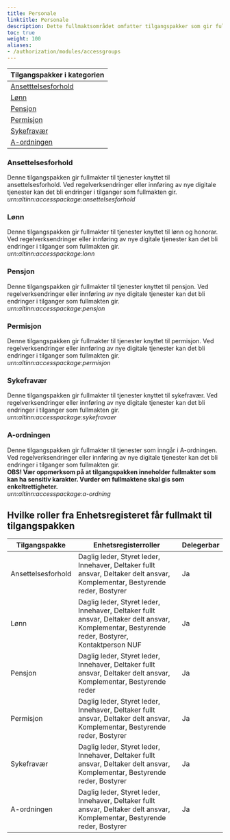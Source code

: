 ```yaml
---
title: Personale
linktitle: Personale
description: Dette fullmaktsområdet omfatter tilgangspakker som gir fullmakter til tjenester og ressurser knyttet til personaladministrasjon og ansettelsesforhold. Ved regelverksendringer eller innføring av nye digitale tjenester kan det bli endringer i tilganger som fullmaktene gir.
toc: true
weight: 100
aliases:
- /authorization/modules/accessgroups
---
```


| **Tilgangspakker i kategorien**|
|---|
|[Ansetttelsesforhold](https://docs.altinn.studio/authorization/what-do-you-get/accessgroups/accessgroups/personale/#ansettelsesforhold)|
|[Lønn](https://docs.altinn.studio/authorization/what-do-you-get/accessgroups/accessgroups/personale/#lønn)|
|[Pensjon](https://docs.altinn.studio/authorization/what-do-you-get/accessgroups/accessgroups/personale/#pensjon)|
|[Permisjon](https://docs.altinn.studio/authorization/what-do-you-get/accessgroups/accessgroups/personale/#permisjon)|
|[Sykefravær](https://docs.altinn.studio/authorization/what-do-you-get/accessgroups/accessgroups/personale/#sykefravær)|
|[A-ordningen](https://docs.altinn.studio/authorization/what-do-you-get/accessgroups/accessgroups/personale/#a-ordningen)|

### Ansettelsesforhold
Denne tilgangspakken gir fullmakter til tjenester knyttet til ansettelsesforhold. Ved regelverksendringer eller innføring av nye digitale tjenester kan det bli endringer i tilganger som fullmakten gir.  
*urn:altinn:accesspackage:ansettelsesforhold*

### Lønn
Denne tilgangspakken gir fullmakter til tjenester knyttet til lønn og honorar. Ved regelverksendringer eller innføring av nye digitale tjenester kan det bli endringer i tilganger som fullmakten gir.  
*urn:altinn:accesspackage:lonn*

### Pensjon
Denne tilgangspakken gir fullmakter til tjenester knyttet til pensjon. Ved regelverksendringer eller innføring av nye digitale tjenester kan det bli endringer i tilganger som fullmakten gir.  
*urn:altinn:accesspackage:pensjon*

### Permisjon
Denne tilgangspakken gir fullmakter til tjenester knyttet til permisjon. Ved regelverksendringer eller innføring av nye digitale tjenester kan det bli endringer i tilganger som fullmakten gir.  
*urn:altinn:accesspackage:permisjon*

### Sykefravær
Denne tilgangspakken gir fullmakter til tjenester knyttet til sykefravær. Ved regelverksendringer eller innføring av nye digitale tjenester kan det bli endringer i tilganger som fullmakten gir.  
*urn:altinn:accesspackage:sykefravaer*

### A-ordningen
Denne tilgangspakken gir fullmakter til tjenester som inngår i A-ordningen. Ved regelverksendringer eller innføring av nye digitale tjenester kan det bli endringer i tilganger som fullmakten gir.  
**OBS! Vær oppmerksom på at tilgangspakken inneholder fullmakter som kan ha sensitiv karakter. Vurder om fullmaktene skal gis som enkeltrettigheter.**  
*urn:altinn:accesspackage:a-ordning*

## Hvilke roller fra Enhetsregisteret får fullmakt til tilgangspakken
|**Tilgangspakke**|**Enhetsregisterroller**|**Delegerbar**|
|---|---|---|
|Ansettelsesforhold|Daglig leder, Styret leder, Innehaver, Deltaker fullt ansvar, Deltaker delt ansvar, Komplementar, Bestyrende reder, Bostyrer|Ja|
|Lønn|Daglig leder, Styret leder, Innehaver, Deltaker fullt ansvar, Deltaker delt ansvar, Komplementar, Bestyrende reder, Bostyrer, Kontaktperson NUF|Ja|
|Pensjon|Daglig leder, Styret leder, Innehaver, Deltaker fullt ansvar, Deltaker delt ansvar, Komplementar, Bestyrende reder|Ja|
|Permisjon|Daglig leder, Styret leder, Innehaver, Deltaker fullt ansvar, Deltaker delt ansvar, Komplementar, Bestyrende reder, Bostyrer|Ja|
|Sykefravær|Daglig leder, Styret leder, Innehaver, Deltaker fullt ansvar, Deltaker delt ansvar, Komplementar, Bestyrende reder, Bostyrer|Ja|
|A-ordningen|Daglig leder, Styret leder, Innehaver, Deltaker fullt ansvar, Deltaker delt ansvar, Komplementar, Bestyrende reder, Bostyrer|Ja|